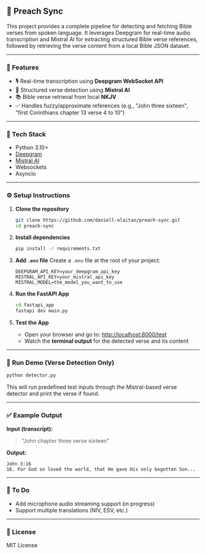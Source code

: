## 📖 Preach Sync

This project provides a complete pipeline for detecting and fetching Bible verses from spoken language. It leverages Deepgram for real-time audio transcription and Mistral AI for extracting structured Bible verse references, followed by retrieving the verse content from a local Bible JSON dataset.

---

### 🚀 Features

- 🎙️ Real-time transcription using **Deepgram WebSocket API**
- 🧠 Structured verse detection using **Mistral AI**
- 📚 Bible verse retrieval from local **NKJV**
- ✅ Handles fuzzy/approximate references (e.g., "John three sixteen", "first Corinthians chapter 13 verse 4 to 10")

---

### 🧰 Tech Stack

- Python 3.10+
- [Deepgram](https://deepgram.com/)
- [Mistral AI](https://docs.mistral.ai/)
- Websockets
- Asyncio

---

### ⚙️ Setup Instructions

1. **Clone the repository**
   ```bash
   git clone https://github.com/daniell-olaitan/preach-sync.git
   cd preach-sync
   ```

2. **Install dependencies**
   ```bash
   pip install -r requirements.txt
   ```

3. **Add `.env` file**
   Create a `.env` file at the root of your project:
   ```env
   DEEPGRAM_API_KEY=your_deepgram_api_key
   MISTRAL_API_KEY=your_mistral_api_key
   MISTRAL_MODEL=the_model_you_want_to_use
   ```

4. **Run the FastAPI App**
   ```bash
   cd fastapi_app
   fastapi dev main.py
   ```

5. **Test the App**
   - Open your browser and go to: [http://localhost:8000/test](http://localhost:8000/test)
   - Watch the **terminal output** for the detected verse and its content

---

### 🧪 Run Demo (Verse Detection Only)

```bash
python detector.py
```

This will run predefined test inputs through the Mistral-based verse detector and print the verse if found.

---

### ✅ Example Output

**Input (transcript):**
> "John chapter three verse sixteen"

**Output:**
```
John 3:16
16. For God so loved the world, that He gave His only begotten Son...
```

---

### 📌 To Do

- Add microphone audio streaming support (in progress)
- Support multiple translations (NIV, ESV, etc.)

---

### 📜 License

MIT License

